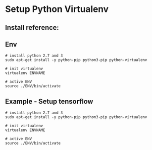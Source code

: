 ﻿# Setup Python Virtualenv #


## Install reference:


## Env

```
# install python 2.7 and 3
sudo apt-get install -y python-pip python3-pip python-virtualenv

# init virtualenv
virtualenv ENVNAME

# active ENV
source ./ENV/bin/activate

```


## Example - Setup tensorflow

```
# install python 2.7 and 3
sudo apt-get install -y python-pip python3-pip python-virtualenv

# init virtualenv
virtualenv ENVNAME

# active ENV
source ./ENV/bin/activate

```
